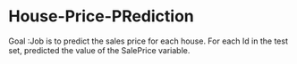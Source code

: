 # House-Price-PRediction
Goal :Job is to predict the sales price for each house. For each Id in the test set, predicted the value of the SalePrice variable.
